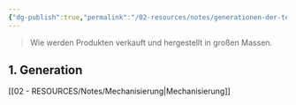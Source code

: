 ```yaml
---
{"dg-publish":true,"permalink":"/02-resources/notes/generationen-der-technisierung/","tags":[null],"noteIcon":"","updated":"2025-10-29T12:59:06.246+01:00"}
---
```


> Wie werden Produkten verkauft und hergestellt in großen Massen.

## 1. Generation
[[02 - RESOURCES/Notes/Mechanisierung\|Mechanisierung]]